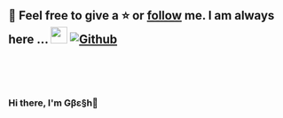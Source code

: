 


## 📝 Feel free to give a ⭐ or [follow](https://github.com/GbeshMod) me. I am always here ... <img src="https://media.giphy.com/media/WUlplcMpOCEmTGBtBW/giphy.gif" width="30">  [![Github](https://img.shields.io/github/followers/GbeshMod?label=Follow%20Me&style=social)](https://github.com/GbeshMod)
<br>
<br>

</br>

### Hi there, I'm Gβε§h👋
